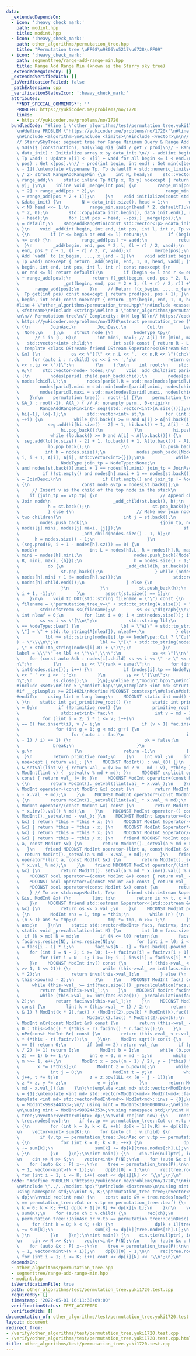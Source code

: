 ```yaml
---
data:
  _extendedDependsOn:
  - icon: ':heavy_check_mark:'
    path: modint.hpp
    title: modint.hpp
  - icon: ':heavy_check_mark:'
    path: other_algorithms/permutation_tree.hpp
    title: "Permutation tree \uFF08\u9806\u5217\u6728\uFF09"
  - icon: ':heavy_check_mark:'
    path: segmenttree/range-add-range-min.hpp
    title: Range Add Range Min (known as the Starry sky tree)
  _extendedRequiredBy: []
  _extendedVerifiedWith: []
  _isVerificationFailed: false
  _pathExtension: cpp
  _verificationStatusIcon: ':heavy_check_mark:'
  attributes:
    '*NOT_SPECIAL_COMMENTS*': ''
    PROBLEM: https://yukicoder.me/problems/no/1720
    links:
    - https://yukicoder.me/problems/no/1720
  bundledCode: "#line 1 \"other_algorithms/test/permutation_tree.yuki1720.test.cpp\"\
    \n#define PROBLEM \"https://yukicoder.me/problems/no/1720\"\n#line 2 \"segmenttree/range-add-range-min.hpp\"\
    \n#include <algorithm>\n#include <limits>\n#include <vector>\n\n// CUT begin\n\
    // StarrySkyTree: segment tree for Range Minimum Query & Range Add Query\n// Complexity:\
    \ $O(N)$ (construction), $O(\\log N)$ (add / get / prod)\n// - RangeAddRangeMin(std::vector<Tp>\
    \ data_init) : Initialize array x by data_init.\n// - add(int begin, int end,\
    \ Tp vadd) : Update x[i] <- x[i] + vadd for all begin <= i < end.\n// - get(int\
    \ pos) : Get x[pos].\n// - prod(int begin, int end) : Get min(x[begin], ..., x[end\
    \ - 1]).\ntemplate <typename Tp, Tp defaultT = std::numeric_limits<Tp>::max()\
    \ / 2> struct RangeAddRangeMin {\n    int N, head;\n    std::vector<Tp> range_min,\
    \ range_add;\n    static inline Tp f(Tp x, Tp y) noexcept { return std::min(x,\
    \ y); }\n\n    inline void _merge(int pos) {\n        range_min[pos] = f(range_min[pos\
    \ * 2] + range_add[pos * 2],\n                           range_min[pos * 2 + 1]\
    \ + range_add[pos * 2 + 1]);\n    }\n    void initialize(const std::vector<Tp>\
    \ &data_init) {\n        N = data_init.size(), head = 1;\n        while (head\
    \ < N) head <<= 1;\n        range_min.assign(head * 2, defaultT);\n        range_add.assign(head\
    \ * 2, 0);\n        std::copy(data_init.begin(), data_init.end(), range_min.begin()\
    \ + head);\n        for (int pos = head; --pos;) _merge(pos);\n    }\n    RangeAddRangeMin()\
    \ = default;\n    RangeAddRangeMin(const std::vector<Tp> &data_init) { initialize(data_init);\
    \ }\n    void _add(int begin, int end, int pos, int l, int r, Tp vadd) noexcept\
    \ {\n        if (r <= begin or end <= l) return;\n        if (begin <= l and r\
    \ <= end) {\n            range_add[pos] += vadd;\n            return;\n      \
    \  }\n        _add(begin, end, pos * 2, l, (l + r) / 2, vadd);\n        _add(begin,\
    \ end, pos * 2 + 1, (l + r) / 2, r, vadd);\n        _merge(pos);\n    }\n    //\
    \ Add `vadd` to (x_begin, ..., x_{end - 1})\n    void add(int begin, int end,\
    \ Tp vadd) noexcept { return _add(begin, end, 1, 0, head, vadd); }\n    Tp _get(int\
    \ begin, int end, int pos, int l, int r) const noexcept {\n        if (r <= begin\
    \ or end <= l) return defaultT;\n        if (begin <= l and r <= end) return range_min[pos]\
    \ + range_add[pos];\n        return f(_get(begin, end, pos * 2, l, (l + r) / 2),\n\
    \                 _get(begin, end, pos * 2 + 1, (l + r) / 2, r)) +\n         \
    \      range_add[pos];\n    }\n    // Return f(x_begin, ..., x_{end - 1})\n  \
    \  Tp get(int pos) const noexcept { return prod(pos, pos + 1); }\n    Tp prod(int\
    \ begin, int end) const noexcept { return _get(begin, end, 1, 0, head); }\n};\n\
    #line 4 \"other_algorithms/permutation_tree.hpp\"\n#include <cassert>\n#include\
    \ <fstream>\n#include <string>\n#line 8 \"other_algorithms/permutation_tree.hpp\"\
    \n\n// Permutation tree\n// Complexity: O(N log N)\n// https://codeforces.com/blog/entry/78898\
    \ https://yukicoder.me/problems/no/1720\nstruct permutation_tree {\n    enum NodeType\
    \ {\n        JoinAsc,\n        JoinDesc,\n        Cut,\n        Leaf,\n      \
    \  None,\n    };\n    struct node {\n        NodeType tp;\n        int L, R; \
    \      // i in [L, R)\n        int mini, maxi; // A[i] in [mini, maxi]\n     \
    \   std::vector<int> child;\n        int sz() const { return R - L; }\n      \
    \  template <class OStream> friend OStream &operator<<(OStream &os, const node\
    \ &n) {\n            os << \"[[\" << n.L << ',' << n.R << \")(ch:\";\n       \
    \     for (auto i : n.child) os << i << ',';\n            return os << \")(tp=\"\
    \ << n.tp << \")]\";\n        }\n    };\n\n    int root;\n    std::vector<int>\
    \ A;\n    std::vector<node> nodes;\n\n    void _add_child(int parid, int chid)\
    \ {\n        nodes[parid].child.push_back(chid);\n        nodes[parid].L = std::min(nodes[parid].L,\
    \ nodes[chid].L);\n        nodes[parid].R = std::max(nodes[parid].R, nodes[chid].R);\n\
    \        nodes[parid].mini = std::min(nodes[parid].mini, nodes[chid].mini);\n\
    \        nodes[parid].maxi = std::max(nodes[parid].maxi, nodes[chid].maxi);\n\
    \    }\n\n    permutation_tree() : root(-1) {}\n    permutation_tree(const std::vector<int>\
    \ &A_) : root(-1), A(A_) { // A: nonempty perm., 0-origin\n        assert(!A.empty());\n\
    \        RangeAddRangeMin<int> seg((std::vector<int>(A.size())));\n\n        std::vector<int>\
    \ hi{-1}, lo{-1};\n        std::vector<int> st;\n        for (int i = 0; i < int(A.size());\
    \ ++i) {\n            while (hi.back() >= 0 and A[i] > A[hi.back()]) {\n     \
    \           seg.add(hi[hi.size() - 2] + 1, hi.back() + 1, A[i] - A[hi.back()]);\n\
    \                hi.pop_back();\n            }\n            hi.push_back(i);\n\
    \            while (lo.back() >= 0 and A[i] < A[lo.back()]) {\n              \
    \  seg.add(lo[lo.size() - 2] + 1, lo.back() + 1, A[lo.back()] - A[i]);\n     \
    \           lo.pop_back();\n            }\n            lo.push_back(i);\n\n  \
    \          int h = nodes.size();\n            nodes.push_back({NodeType::Leaf,\
    \ i, i + 1, A[i], A[i], std::vector<int>{}});\n\n            while (true) {\n\
    \                NodeType join_tp = NodeType::None;\n                if (!st.empty()\
    \ and nodes[st.back()].maxi + 1 == nodes[h].mini) join_tp = JoinAsc;\n       \
    \         if (!st.empty() and nodes[h].maxi + 1 == nodes[st.back()].mini) join_tp\
    \ = JoinDesc;\n\n                if (!st.empty() and join_tp != NodeType::None)\
    \ {\n                    const node &vtp = nodes[st.back()];\n               \
    \     // Insert v as the child of the top node in the stack\n                \
    \    if (join_tp == vtp.tp) {\n                        // Append child to existing\
    \ Join node\n                        _add_child(st.back(), h);\n             \
    \           h = st.back();\n                        st.pop_back();\n         \
    \           } else {\n                        // Make new join node (with exactly\
    \ two children)\n                        int j = st.back();\n                \
    \        nodes.push_back(\n                            {join_tp, nodes[j].L, nodes[j].R,\
    \ nodes[j].mini, nodes[j].maxi, {j}});\n                        st.pop_back();\n\
    \                        _add_child(nodes.size() - 1, h);\n                  \
    \      h = nodes.size() - 1;\n                    }\n                } else if\
    \ (seg.prod(0, i + 1 - nodes[h].sz()) == 0) {\n                    // Make Cut\
    \ node\n                    int L = nodes[h].L, R = nodes[h].R, maxi = nodes[h].maxi,\
    \ mini = nodes[h].mini;\n                    nodes.push_back({NodeType::Cut, L,\
    \ R, mini, maxi, {h}});\n                    h = nodes.size() - 1;\n         \
    \           do {\n                        _add_child(h, st.back());\n        \
    \                st.pop_back();\n                    } while (nodes[h].maxi -\
    \ nodes[h].mini + 1 != nodes[h].sz());\n                    std::reverse(nodes[h].child.begin(),\
    \ nodes[h].child.end());\n                } else {\n                    break;\n\
    \                }\n            }\n            st.push_back(h);\n            seg.add(0,\
    \ i + 1, -1);\n        }\n        assert(st.size() == 1);\n        root = st[0];\n\
    \    }\n\n    void to_DOT(std::string filename = \"\") const {\n        if (filename.empty())\
    \ filename = \"permutation_tree_v=\" + std::to_string(A.size()) + \".DOT\";\n\n\
    \        std::ofstream ss(filename);\n        ss << \"digraph{\\n\";\n       \
    \ int nleaf = 0;\n        for (int i = 0; i < int(nodes.size()); i++) {\n    \
    \        ss << i << \"[\\n\";\n            std::string lbl;\n            if (nodes[i].tp\
    \ == NodeType::Leaf) {\n                lbl = \"A[\" + std::to_string(nleaf) +\
    \ \"] = \" + std::to_string(A[nleaf]), nleaf++;\n            } else {\n      \
    \          lbl += std::string(nodes[i].tp == NodeType::Cut ? \"Cut\" : \"Join\"\
    ) + \"\\\\n\";\n                lbl += \"[\" + std::to_string(nodes[i].L) + \"\
    , \" + std::to_string(nodes[i].R) + \")\";\n            }\n            ss << \"\
    label = \\\"\" << lbl << \"\\\",\\n\";\n            ss << \"]\\n\";\n        \
    \    for (const auto &ch : nodes[i].child) ss << i << \" -> \" << ch << \";\\\
    n\";\n        }\n        ss << \"{rank = same;\";\n        for (int i = 0; i <\
    \ int(nodes.size()); i++) {\n            if (nodes[i].tp == NodeType::Leaf) ss\
    \ << ' ' << i << ';';\n        }\n        ss << \"}\\n\";\n        ss << \"}\\\
    n\";\n        ss.close();\n    }\n};\n#line 2 \"modint.hpp\"\n#include <iostream>\n\
    #include <set>\n#line 5 \"modint.hpp\"\n\ntemplate <int md> struct ModInt {\n\
    #if __cplusplus >= 201402L\n#define MDCONST constexpr\n#else\n#define MDCONST\n\
    #endif\n    using lint = long long;\n    MDCONST static int mod() { return md;\
    \ }\n    static int get_primitive_root() {\n        static int primitive_root\
    \ = 0;\n        if (!primitive_root) {\n            primitive_root = [&]() {\n\
    \                std::set<int> fac;\n                int v = md - 1;\n       \
    \         for (lint i = 2; i * i <= v; i++)\n                    while (v % i\
    \ == 0) fac.insert(i), v /= i;\n                if (v > 1) fac.insert(v);\n  \
    \              for (int g = 1; g < md; g++) {\n                    bool ok = true;\n\
    \                    for (auto i : fac)\n                        if (ModInt(g).pow((md\
    \ - 1) / i) == 1) {\n                            ok = false;\n               \
    \             break;\n                        }\n                    if (ok) return\
    \ g;\n                }\n                return -1;\n            }();\n      \
    \  }\n        return primitive_root;\n    }\n    int val_;\n    int val() const\
    \ noexcept { return val_; }\n    MDCONST ModInt() : val_(0) {}\n    MDCONST ModInt\
    \ &_setval(lint v) { return val_ = (v >= md ? v - md : v), *this; }\n    MDCONST\
    \ ModInt(lint v) { _setval(v % md + md); }\n    MDCONST explicit operator bool()\
    \ const { return val_ != 0; }\n    MDCONST ModInt operator+(const ModInt &x) const\
    \ {\n        return ModInt()._setval((lint)val_ + x.val_);\n    }\n    MDCONST\
    \ ModInt operator-(const ModInt &x) const {\n        return ModInt()._setval((lint)val_\
    \ - x.val_ + md);\n    }\n    MDCONST ModInt operator*(const ModInt &x) const\
    \ {\n        return ModInt()._setval((lint)val_ * x.val_ % md);\n    }\n    MDCONST\
    \ ModInt operator/(const ModInt &x) const {\n        return ModInt()._setval((lint)val_\
    \ * x.inv().val() % md);\n    }\n    MDCONST ModInt operator-() const { return\
    \ ModInt()._setval(md - val_); }\n    MDCONST ModInt &operator+=(const ModInt\
    \ &x) { return *this = *this + x; }\n    MDCONST ModInt &operator-=(const ModInt\
    \ &x) { return *this = *this - x; }\n    MDCONST ModInt &operator*=(const ModInt\
    \ &x) { return *this = *this * x; }\n    MDCONST ModInt &operator/=(const ModInt\
    \ &x) { return *this = *this / x; }\n    friend MDCONST ModInt operator+(lint\
    \ a, const ModInt &x) {\n        return ModInt()._setval(a % md + x.val_);\n \
    \   }\n    friend MDCONST ModInt operator-(lint a, const ModInt &x) {\n      \
    \  return ModInt()._setval(a % md - x.val_ + md);\n    }\n    friend MDCONST ModInt\
    \ operator*(lint a, const ModInt &x) {\n        return ModInt()._setval(a % md\
    \ * x.val_ % md);\n    }\n    friend MDCONST ModInt operator/(lint a, const ModInt\
    \ &x) {\n        return ModInt()._setval(a % md * x.inv().val() % md);\n    }\n\
    \    MDCONST bool operator==(const ModInt &x) const { return val_ == x.val_; }\n\
    \    MDCONST bool operator!=(const ModInt &x) const { return val_ != x.val_; }\n\
    \    MDCONST bool operator<(const ModInt &x) const {\n        return val_ < x.val_;\n\
    \    } // To use std::map<ModInt, T>\n    friend std::istream &operator>>(std::istream\
    \ &is, ModInt &x) {\n        lint t;\n        return is >> t, x = ModInt(t), is;\n\
    \    }\n    MDCONST friend std::ostream &operator<<(std::ostream &os, const ModInt\
    \ &x) {\n        return os << x.val_;\n    }\n    MDCONST ModInt pow(lint n) const\
    \ {\n        ModInt ans = 1, tmp = *this;\n        while (n) {\n            if\
    \ (n & 1) ans *= tmp;\n            tmp *= tmp, n >>= 1;\n        }\n        return\
    \ ans;\n    }\n\n    static std::vector<ModInt> facs, facinvs, invs;\n    MDCONST\
    \ static void _precalculation(int N) {\n        int l0 = facs.size();\n      \
    \  if (N > md) N = md;\n        if (N <= l0) return;\n        facs.resize(N),\
    \ facinvs.resize(N), invs.resize(N);\n        for (int i = l0; i < N; i++) facs[i]\
    \ = facs[i - 1] * i;\n        facinvs[N - 1] = facs.back().pow(md - 2);\n    \
    \    for (int i = N - 2; i >= l0; i--) facinvs[i] = facinvs[i + 1] * (i + 1);\n\
    \        for (int i = N - 1; i >= l0; i--) invs[i] = facinvs[i] * facs[i - 1];\n\
    \    }\n    MDCONST ModInt inv() const {\n        if (this->val_ < std::min(md\
    \ >> 1, 1 << 21)) {\n            while (this->val_ >= int(facs.size())) _precalculation(facs.size()\
    \ * 2);\n            return invs[this->val_];\n        } else {\n            return\
    \ this->pow(md - 2);\n        }\n    }\n    MDCONST ModInt fac() const {\n   \
    \     while (this->val_ >= int(facs.size())) _precalculation(facs.size() * 2);\n\
    \        return facs[this->val_];\n    }\n    MDCONST ModInt facinv() const {\n\
    \        while (this->val_ >= int(facs.size())) _precalculation(facs.size() *\
    \ 2);\n        return facinvs[this->val_];\n    }\n    MDCONST ModInt doublefac()\
    \ const {\n        lint k = (this->val_ + 1) / 2;\n        return (this->val_\
    \ & 1) ? ModInt(k * 2).fac() / (ModInt(2).pow(k) * ModInt(k).fac())\n        \
    \                        : ModInt(k).fac() * ModInt(2).pow(k);\n    }\n    MDCONST\
    \ ModInt nCr(const ModInt &r) const {\n        return (this->val_ < r.val_) ?\
    \ 0 : this->fac() * (*this - r).facinv() * r.facinv();\n    }\n    MDCONST ModInt\
    \ nPr(const ModInt &r) const {\n        return (this->val_ < r.val_) ? 0 : this->fac()\
    \ * (*this - r).facinv();\n    }\n\n    ModInt sqrt() const {\n        if (val_\
    \ == 0) return 0;\n        if (md == 2) return val_;\n        if (pow((md - 1)\
    \ / 2) != 1) return 0;\n        ModInt b = 1;\n        while (b.pow((md - 1) /\
    \ 2) == 1) b += 1;\n        int e = 0, m = md - 1;\n        while (m % 2 == 0)\
    \ m >>= 1, e++;\n        ModInt x = pow((m - 1) / 2), y = (*this) * x * x;\n \
    \       x *= (*this);\n        ModInt z = b.pow(m);\n        while (y != 1) {\n\
    \            int j = 0;\n            ModInt t = y;\n            while (t != 1)\
    \ j++, t *= t;\n            z = z.pow(1LL << (e - j - 1));\n            x *= z,\
    \ z *= z, y *= z;\n            e = j;\n        }\n        return ModInt(std::min(x.val_,\
    \ md - x.val_));\n    }\n};\ntemplate <int md> std::vector<ModInt<md>> ModInt<md>::facs\
    \ = {1};\ntemplate <int md> std::vector<ModInt<md>> ModInt<md>::facinvs = {1};\n\
    template <int md> std::vector<ModInt<md>> ModInt<md>::invs = {0};\n// using mint\
    \ = ModInt<998244353>;\n// using mint = ModInt<1000000007>;\n#line 5 \"other_algorithms/test/permutation_tree.yuki1720.test.cpp\"\
    \n\nusing mint = ModInt<998244353>;\nusing namespace std;\n\nint N, K;\npermutation_tree\
    \ tree;\nvector<vector<mint>> dp;\n\nvoid rec(int now) {\n    const auto &v =\
    \ tree.nodes[now];\n    if (v.tp == permutation_tree::Cut or v.tp == permutation_tree::Leaf)\
    \ {\n        for (int k = 0; k < K; ++k) dp[k + 1][v.R] += dp[k][v.L];\n    }\n\
    \n    vector<mint> sum(K);\n    for (auto ch : v.child) {\n        rec(ch);\n\
    \        if (v.tp == permutation_tree::JoinAsc or v.tp == permutation_tree::JoinDesc)\
    \ {\n            for (int k = 0; k < K; ++k) {\n                dp[k + 1][tree.nodes[ch].R]\
    \ += sum[k];\n                sum[k] += dp[k][tree.nodes[ch].L];\n           \
    \ }\n        }\n    }\n};\n\nint main() {\n    cin.tie(nullptr), ios::sync_with_stdio(false);\n\
    \n    cin >> N >> K;\n    vector<int> P(N);\n\n    for (auto &x : P) cin >> x;\n\
    \    for (auto &x : P) x--;\n\n    tree = permutation_tree(P);\n\n    dp.assign(K\
    \ + 1, vector<mint>(N + 1));\n    dp[0][0] = 1;\n\n    rec(tree.root);\n\n   \
    \ for (int i = 1; i <= K; i++) cout << dp[i][N] << '\\n';\n}\n"
  code: "#define PROBLEM \"https://yukicoder.me/problems/no/1720\"\n#include \"../permutation_tree.hpp\"\
    \n#include \"../../modint.hpp\"\n#include <iostream>\n\nusing mint = ModInt<998244353>;\n\
    using namespace std;\n\nint N, K;\npermutation_tree tree;\nvector<vector<mint>>\
    \ dp;\n\nvoid rec(int now) {\n    const auto &v = tree.nodes[now];\n    if (v.tp\
    \ == permutation_tree::Cut or v.tp == permutation_tree::Leaf) {\n        for (int\
    \ k = 0; k < K; ++k) dp[k + 1][v.R] += dp[k][v.L];\n    }\n\n    vector<mint>\
    \ sum(K);\n    for (auto ch : v.child) {\n        rec(ch);\n        if (v.tp ==\
    \ permutation_tree::JoinAsc or v.tp == permutation_tree::JoinDesc) {\n       \
    \     for (int k = 0; k < K; ++k) {\n                dp[k + 1][tree.nodes[ch].R]\
    \ += sum[k];\n                sum[k] += dp[k][tree.nodes[ch].L];\n           \
    \ }\n        }\n    }\n};\n\nint main() {\n    cin.tie(nullptr), ios::sync_with_stdio(false);\n\
    \n    cin >> N >> K;\n    vector<int> P(N);\n\n    for (auto &x : P) cin >> x;\n\
    \    for (auto &x : P) x--;\n\n    tree = permutation_tree(P);\n\n    dp.assign(K\
    \ + 1, vector<mint>(N + 1));\n    dp[0][0] = 1;\n\n    rec(tree.root);\n\n   \
    \ for (int i = 1; i <= K; i++) cout << dp[i][N] << '\\n';\n}\n"
  dependsOn:
  - other_algorithms/permutation_tree.hpp
  - segmenttree/range-add-range-min.hpp
  - modint.hpp
  isVerificationFile: true
  path: other_algorithms/test/permutation_tree.yuki1720.test.cpp
  requiredBy: []
  timestamp: '2022-05-01 16:11:38+09:00'
  verificationStatus: TEST_ACCEPTED
  verifiedWith: []
documentation_of: other_algorithms/test/permutation_tree.yuki1720.test.cpp
layout: document
redirect_from:
- /verify/other_algorithms/test/permutation_tree.yuki1720.test.cpp
- /verify/other_algorithms/test/permutation_tree.yuki1720.test.cpp.html
title: other_algorithms/test/permutation_tree.yuki1720.test.cpp
---
```

